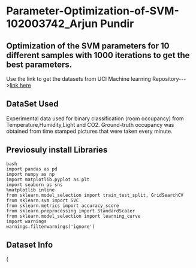 # Parameter-Optimization-of-SVM-102003742_Arjun Pundir
## Optimization of the SVM parameters for 10 different samples with 1000 iterations to get the best parameters.

Use the link to get the datasets from UCI Machine learning Repository--->[link here](https://archive.ics.uci.edu/ml/datasets/Occupancy+Detection+)

## DataSet Used
Experimental data used for binary classification (room occupancy) from Temperature,Humidity,Light and CO2. Ground-truth occupancy was obtained from time stamped pictures that were taken every minute.

## Previosuly install Libraries 
```
bash
import pandas as pd
import numpy as np
import matplotlib.pyplot as plt
import seaborn as sns
%matplotlib inline
from sklearn.model_selection import train_test_split, GridSearchCV
from sklearn.svm import SVC
from sklearn.metrics import accuracy_score
from sklearn.preprocessing import StandardScaler
from sklearn.model_selection import learning_curve
import warnings
warnings.filterwarnings('ignore')
```

## Dataset Info

(

